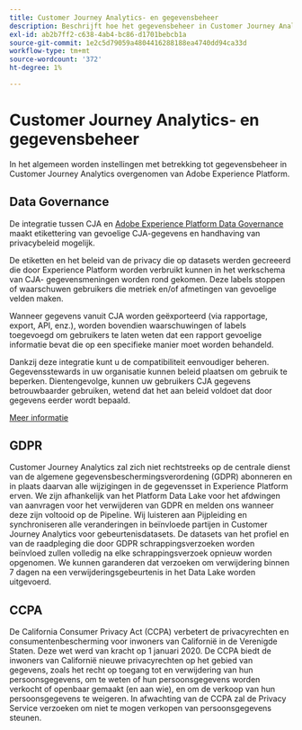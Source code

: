 ```yaml
---
title: Customer Journey Analytics- en gegevensbeheer
description: Beschrijft hoe het gegevensbeheer in Customer Journey Analytics werkt.
exl-id: ab2b7ff2-c638-4ab4-bc86-d1701bebcb1a
source-git-commit: 1e2c5d79059a4804416288188ea4740dd94ca33d
workflow-type: tm+mt
source-wordcount: '372'
ht-degree: 1%

---
```


# Customer Journey Analytics- en gegevensbeheer

In het algemeen worden instellingen met betrekking tot gegevensbeheer in Customer Journey Analytics overgenomen van Adobe Experience Platform.

## Data Governance

De integratie tussen CJA en [Adobe Experience Platform Data Governance](https://experienceleague.adobe.com/docs/experience-platform/data-governance/home.html?lang=en) maakt etikettering van gevoelige CJA-gegevens en handhaving van privacybeleid mogelijk.

De etiketten en het beleid van de privacy die op datasets werden gecreeerd die door Experience Platform worden verbruikt kunnen in het werkschema van CJA- gegevensmeningen worden rond gekomen. Deze labels stoppen of waarschuwen gebruikers die metriek en/of afmetingen van gevoelige velden maken.

Wanneer gegevens vanuit CJA worden geëxporteerd (via rapportage, export, API, enz.), worden bovendien waarschuwingen of labels toegevoegd om gebruikers te laten weten dat een rapport gevoelige informatie bevat die op een specifieke manier moet worden behandeld.

Dankzij deze integratie kunt u de compatibiliteit eenvoudiger beheren. Gegevensstewards in uw organisatie kunnen beleid plaatsen om gebruik te beperken. Dientengevolge, kunnen uw gebruikers CJA gegevens betrouwbaarder gebruiken, wetend dat het aan beleid voldoet dat door gegevens eerder wordt bepaald.

[Meer informatie](/help/data-views/data-governance.md)

## GDPR

Customer Journey Analytics zal zich niet rechtstreeks op de centrale dienst van de algemene gegevensbeschermingsverordening (GDPR) abonneren en in plaats daarvan alle wijzigingen in de gegevensset in Experience Platform erven. We zijn afhankelijk van het Platform Data Lake voor het afdwingen van aanvragen voor het verwijderen van GDPR en melden ons wanneer deze zijn voltooid op de Pipeline. Wij luisteren aan Pijpleiding en synchroniseren alle veranderingen in beïnvloede partijen in Customer Journey Analytics voor gebeurtenisdatasets. De datasets van het profiel en van de raadpleging die door GDPR schrappingsverzoeken worden beïnvloed zullen volledig na elke schrappingsverzoek opnieuw worden opgenomen. We kunnen garanderen dat verzoeken om verwijdering binnen 7 dagen na een verwijderingsgebeurtenis in het Data Lake worden uitgevoerd.

## CCPA

De California Consumer Privacy Act (CCPA) verbetert de privacyrechten en consumentenbescherming voor inwoners van Californië in de Verenigde Staten. Deze wet werd van kracht op 1 januari 2020.
De CCPA biedt de inwoners van Californië nieuwe privacyrechten op het gebied van gegevens, zoals het recht op toegang tot en verwijdering van hun persoonsgegevens, om te weten of hun persoonsgegevens worden verkocht of openbaar gemaakt (en aan wie), en om de verkoop van hun persoonsgegevens te weigeren.
In afwachting van de CCPA zal de Privacy Service verzoeken om niet te mogen verkopen van persoonsgegevens steunen.
